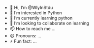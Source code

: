 - 👋 Hi, I’m @WlyInStdu
- 👀 I’m interested in Python
- 🌱 I’m currently learning python
- 💞️ I’m looking to collaborate on learning
- 📫 How to reach me ...
- 😄 Pronouns: ...
- ⚡ Fun fact: ...

<!---
WlyInStdu/WlyInStdu is a ✨ special ✨ repository because its `README.md` (this file) appears on your GitHub profile.
You can click the Preview link to take a look at your changes.
--->
